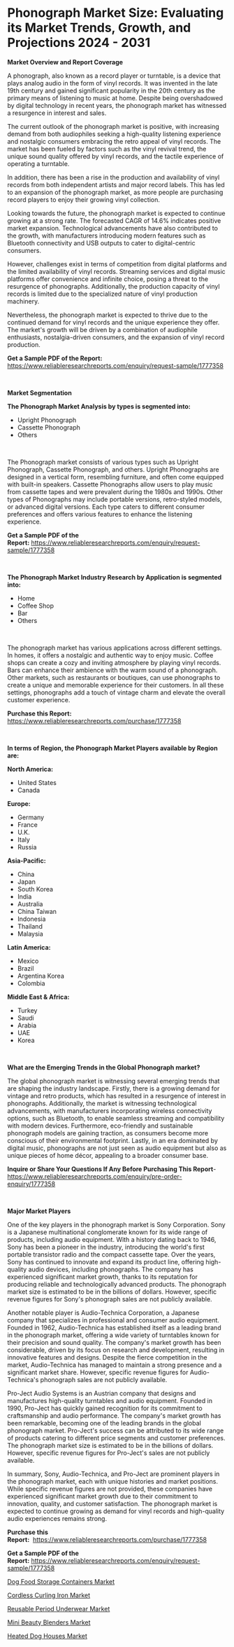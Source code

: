 <p><h1>Phonograph Market Size: Evaluating its Market Trends, Growth, and Projections 2024 - 2031</h1></p><p><strong>Market Overview and Report Coverage</strong></p>
<p><p>A phonograph, also known as a record player or turntable, is a device that plays analog audio in the form of vinyl records. It was invented in the late 19th century and gained significant popularity in the 20th century as the primary means of listening to music at home. Despite being overshadowed by digital technology in recent years, the phonograph market has witnessed a resurgence in interest and sales.</p><p>The current outlook of the phonograph market is positive, with increasing demand from both audiophiles seeking a high-quality listening experience and nostalgic consumers embracing the retro appeal of vinyl records. The market has been fueled by factors such as the vinyl revival trend, the unique sound quality offered by vinyl records, and the tactile experience of operating a turntable.</p><p>In addition, there has been a rise in the production and availability of vinyl records from both independent artists and major record labels. This has led to an expansion of the phonograph market, as more people are purchasing record players to enjoy their growing vinyl collection.</p><p>Looking towards the future, the phonograph market is expected to continue growing at a strong rate. The forecasted CAGR of 14.6% indicates positive market expansion. Technological advancements have also contributed to the growth, with manufacturers introducing modern features such as Bluetooth connectivity and USB outputs to cater to digital-centric consumers.</p><p>However, challenges exist in terms of competition from digital platforms and the limited availability of vinyl records. Streaming services and digital music platforms offer convenience and infinite choice, posing a threat to the resurgence of phonographs. Additionally, the production capacity of vinyl records is limited due to the specialized nature of vinyl production machinery.</p><p>Nevertheless, the phonograph market is expected to thrive due to the continued demand for vinyl records and the unique experience they offer. The market's growth will be driven by a combination of audiophile enthusiasts, nostalgia-driven consumers, and the expansion of vinyl record production.</p></p>
<p><strong>Get a Sample PDF of the Report:</strong> <a href="https://www.reliableresearchreports.com/enquiry/request-sample/1777358">https://www.reliableresearchreports.com/enquiry/request-sample/1777358</a></p>
<p>&nbsp;</p>
<p><strong>Market Segmentation</strong></p>
<p><strong>The Phonograph Market Analysis by types is segmented into:</strong></p>
<p><ul><li>Upright Phonograph</li><li>Cassette Phonograph</li><li>Others</li></ul></p>
<p>&nbsp;</p>
<p><p>The Phonograph market consists of various types such as Upright Phonograph, Cassette Phonograph, and others. Upright Phonographs are designed in a vertical form, resembling furniture, and often come equipped with built-in speakers. Cassette Phonographs allow users to play music from cassette tapes and were prevalent during the 1980s and 1990s. Other types of Phonographs may include portable versions, retro-styled models, or advanced digital versions. Each type caters to different consumer preferences and offers various features to enhance the listening experience.</p></p>
<p><strong>Get a Sample PDF of the Report:</strong>&nbsp;<a href="https://www.reliableresearchreports.com/enquiry/request-sample/1777358">https://www.reliableresearchreports.com/enquiry/request-sample/1777358</a></p>
<p>&nbsp;</p>
<p><strong>The Phonograph Market Industry Research by Application is segmented into:</strong></p>
<p><ul><li>Home</li><li>Coffee Shop</li><li>Bar</li><li>Others</li></ul></p>
<p>&nbsp;</p>
<p><p>The phonograph market has various applications across different settings. In homes, it offers a nostalgic and authentic way to enjoy music. Coffee shops can create a cozy and inviting atmosphere by playing vinyl records. Bars can enhance their ambience with the warm sound of a phonograph. Other markets, such as restaurants or boutiques, can use phonographs to create a unique and memorable experience for their customers. In all these settings, phonographs add a touch of vintage charm and elevate the overall customer experience.</p></p>
<p><strong>Purchase this Report:</strong>&nbsp; <a href="https://www.reliableresearchreports.com/purchase/1777358">https://www.reliableresearchreports.com/purchase/1777358</a></p>
<p>&nbsp;</p>
<p><strong>In terms of Region, the Phonograph Market Players available by Region are:</strong></p>
<p>
    <p> <strong> North America: </strong>
        <ul>
            <li>United States</li>
            <li>Canada</li>
        </ul>
        </p> 
    <p> <strong> Europe: </strong>
        <ul>
            <li>Germany</li>
            <li>France</li>
            <li>U.K.</li>
            <li>Italy</li>
            <li>Russia</li>
        </ul>
        </p> 
    <p> <strong> Asia-Pacific: </strong>
        <ul>
            <li>China</li>
            <li>Japan</li>
            <li>South Korea</li>
            <li>India</li>
            <li>Australia</li>
            <li>China Taiwan</li>
            <li>Indonesia</li>
            <li>Thailand</li>
            <li>Malaysia</li>
        </ul>
        </p> 
    <p> <strong> Latin America: </strong>
        <ul>
            <li>Mexico</li>
            <li>Brazil</li>
            <li>Argentina Korea</li>
            <li>Colombia</li>
        </ul>
        </p> 
    <p> <strong> Middle East & Africa: </strong>
        <ul>
            <li>Turkey</li>
            <li>Saudi</li>
            <li>Arabia</li>
            <li>UAE</li>
            <li>Korea</li>
        </ul>
    </p>
    </p>
<p>&nbsp;</p>
<p><strong>What are the Emerging Trends in the Global Phonograph market?</strong></p>
<p><p>The global phonograph market is witnessing several emerging trends that are shaping the industry landscape. Firstly, there is a growing demand for vintage and retro products, which has resulted in a resurgence of interest in phonographs. Additionally, the market is witnessing technological advancements, with manufacturers incorporating wireless connectivity options, such as Bluetooth, to enable seamless streaming and compatibility with modern devices. Furthermore, eco-friendly and sustainable phonograph models are gaining traction, as consumers become more conscious of their environmental footprint. Lastly, in an era dominated by digital music, phonographs are not just seen as audio equipment but also as unique pieces of home décor, appealing to a broader consumer base.</p></p>
<p><strong>Inquire or Share Your Questions If Any Before Purchasing This Report</strong>- <a href="https://www.reliableresearchreports.com/enquiry/pre-order-enquiry/1777358">https://www.reliableresearchreports.com/enquiry/pre-order-enquiry/1777358</a></p>
<p>&nbsp;</p>
<p><strong>Major Market Players</strong></p>
<p><p>One of the key players in the phonograph market is Sony Corporation. Sony is a Japanese multinational conglomerate known for its wide range of products, including audio equipment. With a history dating back to 1946, Sony has been a pioneer in the industry, introducing the world's first portable transistor radio and the compact cassette tape. Over the years, Sony has continued to innovate and expand its product line, offering high-quality audio devices, including phonographs. The company has experienced significant market growth, thanks to its reputation for producing reliable and technologically advanced products. The phonograph market size is estimated to be in the billions of dollars. However, specific revenue figures for Sony's phonograph sales are not publicly available.</p><p>Another notable player is Audio-Technica Corporation, a Japanese company that specializes in professional and consumer audio equipment. Founded in 1962, Audio-Technica has established itself as a leading brand in the phonograph market, offering a wide variety of turntables known for their precision and sound quality. The company's market growth has been considerable, driven by its focus on research and development, resulting in innovative features and designs. Despite the fierce competition in the market, Audio-Technica has managed to maintain a strong presence and a significant market share. However, specific revenue figures for Audio-Technica's phonograph sales are not publicly available.</p><p>Pro-Ject Audio Systems is an Austrian company that designs and manufactures high-quality turntables and audio equipment. Founded in 1990, Pro-Ject has quickly gained recognition for its commitment to craftsmanship and audio performance. The company's market growth has been remarkable, becoming one of the leading brands in the global phonograph market. Pro-Ject's success can be attributed to its wide range of products catering to different price segments and customer preferences. The phonograph market size is estimated to be in the billions of dollars. However, specific revenue figures for Pro-Ject's sales are not publicly available.</p><p>In summary, Sony, Audio-Technica, and Pro-Ject are prominent players in the phonograph market, each with unique histories and market positions. While specific revenue figures are not provided, these companies have experienced significant market growth due to their commitment to innovation, quality, and customer satisfaction. The phonograph market is expected to continue growing as demand for vinyl records and high-quality audio experiences remains strong.</p></p>
<p><strong>Purchase this Report:</strong>&nbsp;&nbsp;<a href="https://www.reliableresearchreports.com/purchase/1777358">https://www.reliableresearchreports.com/purchase/1777358</a></p>
<p></p>
<p><strong>Get a Sample PDF of the Report:</strong>&nbsp;<a href="https://www.reliableresearchreports.com/enquiry/request-sample/1777358">https://www.reliableresearchreports.com/enquiry/request-sample/1777358</a></p>
<p><p><a href="https://github.com/dringals/Market-Research-Report-List-1/blob/main/dog-food-storage-containers-market.md">Dog Food Storage Containers Market</a></p><p><a href="https://github.com/aashishrp02/Market-Research-Report-List-1/blob/main/cordless-curling-iron-market.md">Cordless Curling Iron Market</a></p><p><a href="https://github.com/aashishrp/Market-Research-Report-List-1/blob/main/reusable-period-underwear-market.md">Reusable Period Underwear Market</a></p><p><a href="https://github.com/aasishrp01/Market-Research-Report-List-2/blob/main/mini-beauty-blenders-market.md">Mini Beauty Blenders Market</a></p><p><a href="https://github.com/Paul14Anderson63/Market-Research-Report-List-1/blob/main/heated-dog-houses-market.md">Heated Dog Houses Market</a></p></p>